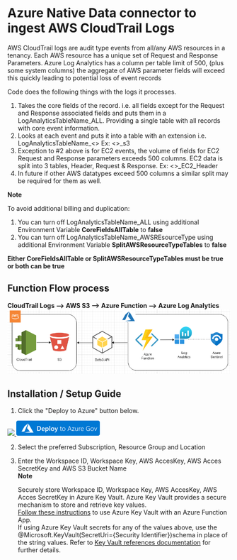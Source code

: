 # Azure Native Data connector to ingest AWS CloudTrail Logs

AWS CloudTrail logs are audit type events from all/any AWS resources in a tenancy. Each AWS resource has a unique set of Request and Response Parameters. Azure Log Analytics has a column per table limit of 500, (plus some system columns) the aggregate of AWS parameter fields will exceed this quickly leading to potential loss of event records

Code does the following things with the logs it processes. 
1.	Takes the core fields of the record. i.e. all fields except for the Request and Response associated fields and puts them in a LogAnalyticsTableName_ALL. Providing a single table with all records with core event information.	
2.	Looks at each event and puts it into a table with an extension <AWSREsourceType> i.e. LogAnalyticsTableName_<<AWSResourceType>>
	Ex: <<LogAnalyticsTableName>>_s3
3.	Exception to #2 above is for EC2 events, the volume of fields for EC2 Request and Response parameters exceeds 500 columns. EC2 data is split into 3 tables, Header, Request & Response. 
	Ex: <<LogAnalyticsTableName>>_EC2_Header
4.	In future if other AWS datatypes exceed 500 columns a similar split may be required for them as well. 

**Note**  

To avoid additional billing and duplication:
1. You can turn off LogAnalyticsTableName_ALL using additional Environment Variable **CoreFieldsAllTable** to **false**
2. You can turn off LogAnalyticsTableName_AWSREsourceType using additional Environment Variable **SplitAWSResourceTypeTables** to **false**

**Either CoreFieldsAllTable or SplitAWSResourceTypeTables must be true or both can be true**

## **Function Flow process**
**CloudTrail Logs --> AWS S3 --> Azure Function --> Azure Log Analytics**
![AWSCloudTrailAzFun](./images/AWSCloudTrailAzFun.PNG)
## Installation / Setup Guide

1. Click the "Deploy to Azure" button below.

<a href="https://portal.azure.com/#create/Microsoft.Template/uri/https%3A%2F%2Fraw.githubusercontent.com%2FAzure%2FAzure-Sentinel%2Fmaster%2FDataConnectors%2F%2FAWS-CloudTrail-AzFunc%2Fmain%2Fazuredeploy_awscloudtrail.json" target="_blank">
    <img src="https://aka.ms/deploytoazurebutton"/>
</a>
<a href="https://portal.azure.us/#create/Microsoft.Template/uri/https%3A%2F%2Fraw.githubusercontent.com%2FAzure%2FAzure-Sentinel%2Fmaster%2FDataConnectors%2F%2FAWS-CloudTrail-AzFunc%2Fmain%2Fazuredeploy_awscloudtrail.json" target="_blank">
<img src="https://raw.githubusercontent.com/Azure/azure-quickstart-templates/master/1-CONTRIBUTION-GUIDE/images/deploytoazuregov.png"/>
</a>

2. Select the preferred Subscription, Resource Group and Location

3. Enter the Workspace ID, Workspace Key, AWS AccesKey, AWS Acces SecretKey and AWS S3 Bucket Name  
   **Note**  
   
   Securely store Workspace ID,  Workspace Key, AWS AccesKey, AWS Acces SecretKey in Azure Key Vault. Azure Key Vault provides a secure mechanism to store and  retrieve key values.  
   <a target="_blank" href="https://docs.microsoft.com/azure/app-service/app-service-key-vault-references" rel="noopener">Follow these instructions</a> to use Azure Key Vault with an Azure Function App.   
   If using Azure Key Vault secrets for any of the values above, use the @Microsoft.KeyVault(SecretUri={Security Identifier})schema in place of the string values.  Refer to <a target="_blank" href="https://docs.microsoft.com/azure/app-service/app-service-key-vault-references" rel="noopener">Key Vault references documentation</a> for further details. 
